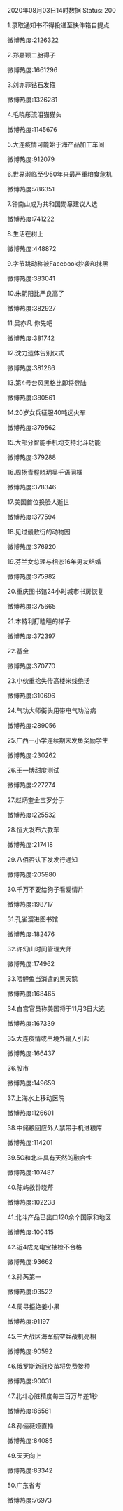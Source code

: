 2020年08月03日14时数据
Status: 200

1.录取通知书不得投递至快件箱自提点

微博热度:2126322

2.郑嘉颖二胎得子

微博热度:1661296

3.刘亦菲钻石发箍

微博热度:1326281

4.毛晓彤流泪猫猫头

微博热度:1145676

5.大连疫情可能始于海产品加工车间

微博热度:912079

6.世界濒临至少50年来最严重粮食危机

微博热度:786351

7.钟南山成为共和国勋章建议人选

微博热度:741222

8.生活在树上

微博热度:448872

9.字节跳动称被Facebook抄袭和抹黑

微博热度:383041

10.朱朝阳比严良高了

微博热度:382927

11.吴亦凡 你先吧

微博热度:381742

12.沈力遗体告别仪式

微博热度:381266

13.第4号台风黑格比即将登陆

微博热度:380561

14.20岁女兵征服40吨远火车

微博热度:379562

15.大部分智能手机均支持北斗功能

微博热度:379288

16.周扬青程晓玥吴千语同框

微博热度:378346

17.美国首位换脸人逝世

微博热度:377594

18.见过最敷衍的动物园

微博热度:376920

19.芬兰女总理与相恋16年男友结婚

微博热度:375982

20.重庆图书馆24小时城市书房恢复

微博热度:375665

21.本特利打瞌睡的样子

微博热度:372397

22.基金

微博热度:370770

23.小伙重拾失传高楼米线绝活

微博热度:310696

24.气功大师街头用带电气功治病

微博热度:289056

25.广西一小学连续期末发鱼奖励学生

微博热度:230262

26.王一博甜度测试

微博热度:227274

27.赵炳奎金宝罗分手

微博热度:225532

28.恒大发布六款车

微博热度:217418

29.八佰否认下发发行通知

微博热度:205980

30.千万不要给狗子看爱情片

微博热度:198717

31.孔雀溜进图书馆

微博热度:182476

32.许幻山时间管理大师

微博热度:174962

33.喂鲤鱼当消遣的黑天鹅

微博热度:168465

34.白宫官员称美国将于11月3日大选

微博热度:167339

35.大连疫情或由境外输入引起

微博热度:166437

36.股市

微博热度:149659

37.上海水上移动医院

微博热度:126601

38.中储粮回应外人禁带手机进粮库

微博热度:114201

39.5G和北斗具有天然的融合性

微博热度:107487

40.陈屿救钟晓芹

微博热度:102238

41.北斗产品已出口120余个国家和地区

微博热度:100415

42.近4成充电宝抽检不合格

微博热度:93662

43.孙芮第一

微博热度:93522

44.周寻拒绝姜小果

微博热度:91197

45.三大战区海军航空兵战机亮相

微博热度:90592

46.俄罗斯新冠疫苗将免费接种

微博热度:90031

47.北斗心脏精度每三百万年差1秒

微博热度:86561

48.孙俪薇娅直播

微博热度:84085

49.天天向上

微博热度:83342

50.广东省考

微博热度:76973

